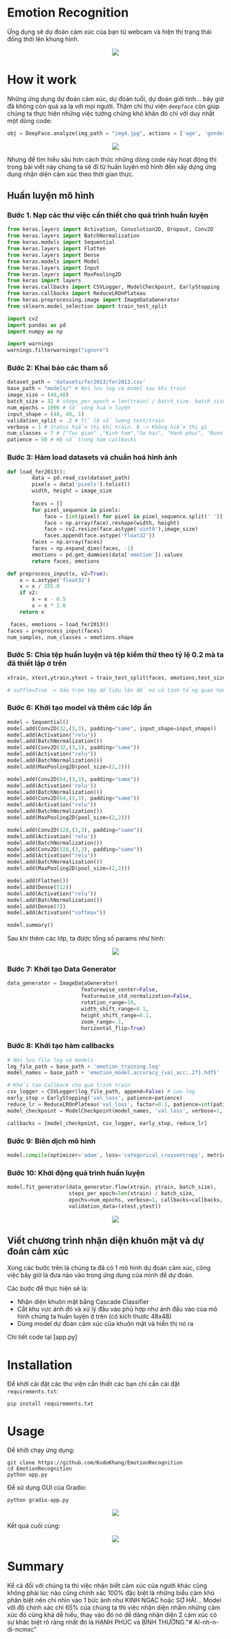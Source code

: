 # Emotion Recognition
Ứng dụng sẽ dự đoán cảm xúc của bạn từ webcam và hiện thị trạng thái đồng thời lên khung hình.

<p align="center">
	<img src="https://media1.giphy.com/media/J11DaTiOI7a9BtkxG0/giphy.gif?cid=790b76110e10226fb5d26ed94c18522b30e1126c15ba0804&rid=giphy.gif&ct=g" />
</p>

# How it work
Những ứng dụng dự đoán cảm xúc, dự đoán tuổi, dự đoán giới tính... bây giờ đã không còn quá xa lạ với mọi người. Thậm chí thư viện `deepface` còn giúp chúng ta thực hiện những việc tưởng chừng khó khăn đó chỉ với duy nhất một dòng code:

```python
obj = DeepFace.analyze(img_path = "img4.jpg", actions = ['age', 'gender', 'race', 'emotion'])
```

<p align="center">
	<img src="https://raw.githubusercontent.com/serengil/deepface/master/icon/stock-2.jpg" />
</p>

Nhưng để tìm hiểu sâu hơn cách thức những dòng code này hoạt động thì trong bài viết này chúng ta sẽ đi từ huấn luyện mô hình đến xây dựng ứng dụng nhận diện cảm xúc theo thời gian thực.

## Huấn luyện mô hình
### Bước 1. Nạp các thư việc cần thiết cho quá trình huấn luyện

```python
from keras.layers import Activation, Convolution2D, Dropout, Conv2D
from keras.layers import BatchNormalization
from keras.models import Sequential
from keras.layers import Flatten
from keras.layers import Dense
from keras.models import Model
from keras.layers import Input
from keras.layers import MaxPooling2D
from keras import layers
from keras.callbacks import CSVLogger, ModelCheckpoint, EarlyStopping
from keras.callbacks import ReduceLROnPlateau
from keras.preprocessing.image import ImageDataGenerator
from sklearn.model_selection import train_test_split

import cv2
import pandas as pd
import numpy as np

import warnings
warnings.filterwarnings("ignore")
```

### Bước 2: Khai báo các tham số

```python
dataset_path = 'datasets/fer2013/fer2013.csv'
base_path = "models/" # Nơi lưu log và model sau khi train
image_size = (48,48)
batch_size = 32 # steps_per_epoch = len(train) / batch_size. batch_size càng nhỏ thì số ảnh trên mỗi vòng huấn luyện sẽ tăng lên, như thế thời gian huấn luyện sẽ kéo dài
num_epochs = 1000 # Số vòng huấn luyện
input_shape = (48, 48, 1)
validation_split = .2 # Tỉ lệ số lượng test/train
verbose = 1 # Status hiển thị khi train. 0 -> Không hiển thị gì
num_classes = 7 # ["Tuc gian" ,"Kinh tom","So hai", "Hanh phuc", "Buon ba", "Bat ngo", "Binh thuong"]
patience = 50 # Hệ số trong hàm callbacks
```

### Bước 3: Hàm load datasets và chuẩn hoá hình ảnh

```python
def load_fer2013():
        data = pd.read_csv(dataset_path)
        pixels = data['pixels'].tolist()
        width, height = image_size
        
        faces = []
        for pixel_sequence in pixels:
            face = [int(pixel) for pixel in pixel_sequence.split(' ')]
            face = np.array(face).reshape(width, height)
            face = cv2.resize(face.astype('uint8'),image_size)
            faces.append(face.astype('float32'))
        faces = np.array(faces)
        faces = np.expand_dims(faces, -1)
        emotions = pd.get_dummies(data['emotion']).values
        return faces, emotions

def preprocess_input(x, v2=True):
    x = x.astype('float32')
    x = x / 255.0
    if v2:
        x = x - 0.5
        x = x * 2.0
    return x
```

```python
 faces, emotions = load_fer2013() 
faces = preprocess_input(faces)
num_samples, num_classes = emotions.shape
```

### Bước 5: Chia tệp huấn luyện và tệp kiểm thử theo tỷ lệ 0.2 mà ta đã thiết lập ở trên

```python
xtrain, xtest,ytrain,ytest = train_test_split(faces, emotions,test_size=0.2,shuffle=True)

# suffle=True -> Xáo trộn tệp dữ liệu lên để nó có tính tổng quan hơn
```

### Bước 6: Khởi tạo model và thêm các lớp ẩn

```python
model = Sequential()
model.add(Conv2D(32,(3,3), padding="same", input_shape=input_shape))
model.add(Activation("relu"))
model.add(BatchNormalization())
model.add(Conv2D(32,(3,3), padding="same"))
model.add(Activation("relu"))
model.add(BatchNormalization())
model.add(MaxPooling2D(pool_size=(2,2)))

model.add(Conv2D(64,(3,3), padding="same"))
model.add(Activation('relu'))
model.add(BatchNormalization())
model.add(Conv2D(64,(3,3), padding="same"))
model.add(Activation("relu"))
model.add(BatchNormalization())
model.add(MaxPooling2D(pool_size=(2,2)))

model.add(Conv2D(128,(3,3), padding="same"))
model.add(Activation('relu'))
model.add(BatchNormalization())
model.add(Conv2D(128,(3,3), padding="same"))
model.add(Activation("relu"))
model.add(BatchNormalization())
model.add(MaxPooling2D(pool_size=(2,2)))

model.add(Flatten())
model.add(Dense(512))
model.add(Activation("relu"))
model.add(BatchNormalization())
model.add(Dense(7))
model.add(Activation("softmax"))

model.summary()
```

Sau khi thêm các lớp, ta được tổng số params như hình:

<p align="center">
	<img src="https://i.imgur.com/kJjHg4C.png" />
</p>

### Bước 7: Khởi tạo Data Generator

```python
data_generator = ImageDataGenerator(
                        featurewise_center=False,
                        featurewise_std_normalization=False,
                        rotation_range=10,
                        width_shift_range=0.1,
                        height_shift_range=0.1,
                        zoom_range=.1,
                        horizontal_flip=True)
```

### Bước 8: Khởi tạo hàm callbacks

```python
# Nơi lưu file log và models
log_file_path = base_path + 'emotion_training.log'
model_names = base_path + 'emotion_model.accuracy_{val_acc:.2f}.hdf5'

# Khởi tạo Callback cho quá trình train
csv_logger = CSVLogger(log_file_path, append=False) # Lưu log
early_stop = EarlyStopping('val_loss', patience=patience)
reduce_lr = ReduceLROnPlateau('val_loss', factor=0.1, patience=int(patience/4), verbose=1)
model_checkpoint = ModelCheckpoint(model_names, 'val_loss', verbose=1, save_best_only=True)

callbacks = [model_checkpoint, csv_logger, early_stop, reduce_lr]
```

### Bước 9: Biên dịch mô hình

```python
model.compile(optimizer='adam', loss='categorical_crossentropy', metrics=['accuracy'])
```

### Bước 10: Khởi động quá trình huấn luyện

```python
model.fit_generator(data_generator.flow(xtrain, ytrain, batch_size),
                    steps_per_epoch=len(xtrain) / batch_size,
                    epochs=num_epochs, verbose=1, callbacks=callbacks,
                    validation_data=(xtest,ytest))
```

<p align="center">
	<img src="https://i.imgur.com/fvVrQZO.png" />
</p>

## Viết chương trình nhận diện khuôn mặt và dự đoán cảm xúc
Xong các bước trên là chúng ta đã có 1 mô hình dự đoán cảm xúc, công việc bây giờ là đưa nào vào trong ứng dụng của mình để dự đoán.

Các bước để thực hiện sẽ là:
- Nhận diện khuôn mặt bằng Cascade Classifier
- Cắt khu vực ảnh đó và xử lý đầu vào phù hợp như ảnh đầu vào của mô hình chúng ta huấn luyện ở trên (có kích thước 48x48)
- Dùng model dự đoán cảm xúc của khuôn mặt và hiển thị nó ra

Chi tiết code tại [app.py]

# Installation
Để khởi cài đặt các thư viện cần thiết các bạn chỉ cần cài đặt `requirements.txt`:

```
pip install requirements.txt
```

# Usage
Để khởi chạy ứng dụng:

```
git clone https://github.com/KudoKhang/EmotionRecognition
cd EmotionRecognition
python app.py
```

Để sử dụng GUI của Gradio:

```
python gradio-app.py
```

<p align="center">
	<img src="https://i.imgur.com/VcX9nOs.png" />
</p>

Kết quả cuối cùng:

<p align="center">
	<img src="https://media1.giphy.com/media/J11DaTiOI7a9BtkxG0/giphy.gif?cid=790b76110e10226fb5d26ed94c18522b30e1126c15ba0804&rid=giphy.gif&ct=g" />
</p>

# Summary
Kể cả đối với chúng ta thì việc nhận biết cảm xúc của người khác cũng không phải lúc nào cũng chính xác 100% đặc biệt là những biểu cảm khó phân biệt nên chỉ nhìn vào 1 bức ảnh như KINH NGẠC hoặc SỢ HÃI... Model với độ chính xác chỉ 65% của chúng ta thì việc nhận diện nhầm những cảm xúc đó cũng khá dễ hiểu, thay vào đó nó dễ dàng nhận diện 2 cảm xúc có sự khác biệt rõ ràng nhất đó là HẠNH PHÚC và BÌNH THƯỜNG."# AI-nh-n-di-ncmxc"  
